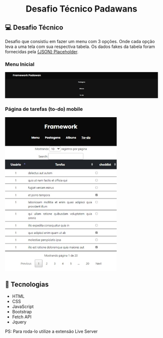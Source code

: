 <h1 align="center">
    Desafio Técnico Padawans
</h1>

## 💻 Desafio Técnico

Desafio que consistiu em fazer um menu com 3 opções. Onde cada opção leva a uma tela com sua respectiva tabela. Os dados fakes da tabela foram fornecidas pela [{JSON} Placeholder](https://jsonplaceholder.typicode.com/).

### Menu Inicial

<img src="/img/menu1_readme.png" alt="Menu inicial">

### Página de tarefas (to-do) mobile

<img src="/img/todo_readme.jpeg" alt="Página dos to-dos">

## 🚀 Tecnologias

- HTML
- CSS
- JavaScript
- Bootstrap
- Fetch API 
- Jquery

PS: Para roda-lo utilize a extensão Live Server
